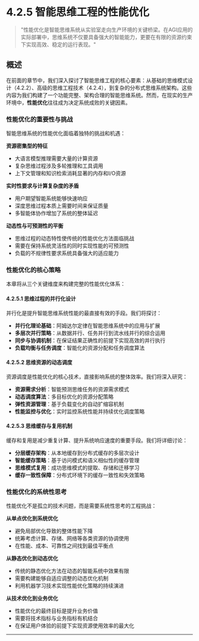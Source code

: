 # 4.2.5 智能思维工程的性能优化

> "性能优化是智能思维系统从实验室走向生产环境的关键桥梁。在AGI应用的实际部署中，思维系统不仅要具备强大的智能能力，更要在有限的资源约束下实现高效、稳定的运行表现。"

## 概述

在前面的章节中，我们深入探讨了智能思维工程的核心要素：从基础的思维模式设计（4.2.2）、高级的思维工程技术（4.2.4），到复杂的分布式思维系统架构。这些内容为我们构建了一个功能完整、架构合理的智能思维系统。然而，在现实的生产环境中，**性能优化**往往成为决定系统成败的关键因素。

### 性能优化的重要性与挑战

智能思维系统的性能优化面临着独特的挑战和机遇：

**资源密集型的特征**
- 大语言模型推理需要大量的计算资源
- 复杂思维过程涉及多轮推理和工具调用
- 上下文管理和知识检索消耗显著的内存和I/O资源

**实时性要求与计算复杂度的矛盾**
- 用户期望智能系统能够快速响应
- 深度思维过程本质上需要时间来保证质量
- 多智能体协作增加了系统的整体延迟

**动态性与可预测性的平衡**
- 思维过程的动态特性使传统的性能优化方法面临挑战
- 需要在保持系统灵活性的同时实现性能的可预测性
- 负载的不规律性要求系统具备强大的适应能力

### 性能优化的核心策略

本章将从三个关键维度来构建完整的性能优化体系：

#### 4.2.5.1 思维过程的并行化设计

并行化是提升智能思维系统性能的最直接有效的手段。我们将探讨：

- **并行化理论基础**：阿姆达尔定律在智能思维系统中的应用与扩展
- **多层次并行策略**：从数据并行、任务并行到流水线并行的综合运用
- **同步与协调机制**：在保证结果正确性的前提下实现高效的并行执行
- **负载均衡与任务调度**：智能化的资源分配和任务调度算法

#### 4.2.5.2 思维资源的动态调度

资源调度是性能优化的核心技术，直接影响系统的整体效率。我们将深入研究：

- **资源需求分析**：智能预测思维任务的资源需求模式
- **动态调度算法**：多目标优化的资源分配策略
- **弹性资源管理**：基于负载变化的自动扩缩容机制
- **性能监控与优化**：实时监控系统性能并持续优化调度策略

#### 4.2.5.3 思维缓存与复用机制

缓存和复用是减少重复计算、提升系统响应速度的重要手段。我们将详细讨论：

- **分层缓存架构**：从本地缓存到分布式缓存的多层次设计
- **智能缓存策略**：基于访问模式和语义相似性的缓存管理
- **思维模式复用**：成功思维模式的提取、存储和迁移学习
- **缓存一致性保障**：分布式环境下的缓存一致性和失效策略

### 性能优化的系统性思考

性能优化不是孤立的技术问题，而是需要系统性思考的工程挑战：

**从单点优化到系统优化**
- 避免局部优化导致的整体性能下降
- 统筹考虑计算、存储、网络等各类资源的协调使用
- 在性能、成本、可靠性之间找到最佳平衡点

**从静态优化到动态优化**
- 传统的静态优化方法在动态的智能系统中效果有限
- 需要构建能够自适应调整的动态优化机制
- 利用机器学习技术实现性能优化策略的持续演进

**从技术优化到业务优化**
- 性能优化的最终目标是提升业务价值
- 需要将技术指标与业务指标有机结合
- 在保证用户体验的前提下实现资源使用效率的最大化



---

